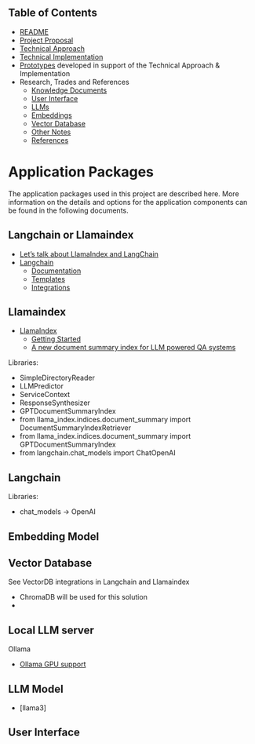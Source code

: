 ## Table of Contents

 - [README](../README.md)
 - [Project Proposal](project_proposal.md)
 - [Technical Approach](technical_approach.md)
 - [Technical Implementation](../technical_implementation.md)
 - [Prototypes](../Prototypes/README.md) developed in support of the Technical Approach & Implementation
 - Research, Trades and References
   - [Knowledge Documents](knowledge_documents.md)
   - [User Interface](user_interface.md)
   - [LLMs](LLMs.md)
   - [Embeddings](embedding.md)
   - [Vector Database](vectorDB.md)
   - [Other Notes](misc_notes.md)
   - [References](references.md)

# Application Packages

The application packages used in this project are described here.  More information on the details and options for the application components can be found in the following documents.


## Langchain or Llamaindex

- [Let’s talk about LlamaIndex and LangChain](https://superwise.ai/blog/lets-talk-about-llamaindex-and-langchain/)
- [Langchain](https://www.langchain.com/)
  - [Documentation](https://python.langchain.com/v0.2/docs/introduction/)
  - [Templates](https://templates.langchain.com/)
  - [Integrations](https://python.langchain.com/v0.2/docs/integrations/platforms/)


## Llamaindex

- [LlamaIndex](https://www.llamaindex.ai/open-source)
  - [Getting Started](https://docs.llamaindex.ai/en/stable/getting_started/concepts/)
  - [A new document summary index for LLM powered QA systems](https://www.llamaindex.ai/blog/a-new-document-summary-index-for-llm-powered-qa-systems-9a32ece2f9ec)

Libraries:
-  SimpleDirectoryReader
-  LLMPredictor
-  ServiceContext
-  ResponseSynthesizer
-  GPTDocumentSummaryIndex
- from llama_index.indices.document_summary import DocumentSummaryIndexRetriever
- from llama_index.indices.document_summary import GPTDocumentSummaryIndex
- from langchain.chat_models import ChatOpenAI

## Langchain

Libraries:
- chat_models -> OpenAI

## Embedding Model


## Vector Database

See VectorDB integrations in Langchain and Llamaindex


- ChromaDB will be used for this solution
- 

## Local LLM server

Ollama
- [Ollama GPU support](https://github.com/ollama/ollama/blob/main/docs/gpu.md)
  

## LLM Model

- [llama3]

## User Interface



